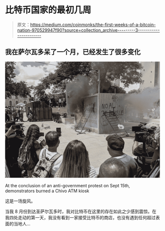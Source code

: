 # 比特币国家的最初几周

> 原文：<https://medium.com/coinmonks/the-first-weeks-of-a-bitcoin-nation-970529947f90?source=collection_archive---------3----------------------->

## 我在萨尔瓦多呆了一个月，已经发生了很多变化

![](img/a4e46190cd4c65898563ff244f7d29bf.png)

At the conclusion of an anti-government protest on Sept 15th, demonstrators burned a Chivo ATM kiosk

这是一场旋风。

当我 8 月份到达圣萨尔瓦多时，我对比特币在这里的存在如此之少感到震惊。在我四处走动的第一天，我没有看到一家接受比特币的商店，也没有遇到任何超过表面的当地人…